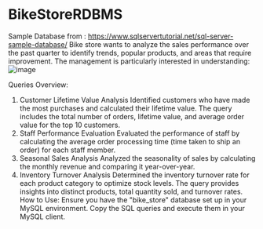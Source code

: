 # BikeStoreRDBMS
Sample Database from : https://www.sqlservertutorial.net/sql-server-sample-database/
 Bike store wants to analyze the sales performance over the past quarter to identify trends, popular products, and areas that require improvement. The management is particularly interested in understanding:
 ![image](https://github.com/aadyasingh55/BikeStoreRDBMS/assets/76063220/d458ceff-cf3a-4072-a6e2-205632e1689f)

Queries Overview:
1. Customer Lifetime Value Analysis
Identified customers who have made the most purchases and calculated their lifetime value. The query includes the total number of orders, lifetime value, and average order value for the top 10 customers.
2. Staff Performance Evaluation
Evaluated the performance of staff by calculating the average order processing time (time taken to ship an order) for each staff member.
3. Seasonal Sales Analysis
Analyzed the seasonality of sales by calculating the monthly revenue and comparing it year-over-year.
4. Inventory Turnover Analysis
Determined the inventory turnover rate for each product category to optimize stock levels. The query provides insights into distinct products, total quantity sold, and turnover rates.
How to Use:
Ensure you have the "bike_store" database set up in your MySQL environment.
Copy the SQL queries and execute them in your MySQL client.
